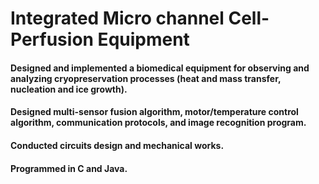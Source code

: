 # Integrated Micro channel Cell-Perfusion Equipment
#### Designed and implemented a biomedical equipment for observing and analyzing cryopreservation processes (heat and mass transfer, nucleation and ice growth).
#### Designed multi-sensor fusion algorithm, motor/temperature control algorithm, communication protocols, and image recognition program. 
#### Conducted circuits design and mechanical works.
#### Programmed in C and Java.

